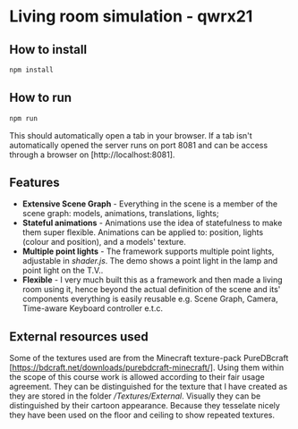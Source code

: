 # Living room simulation - qwrx21

## How to install

```bash
npm install
```

## How to run 
```bash
npm run
```

This should automatically open a tab in your browser. If a tab isn't automatically opened the server runs on port 8081 and can be access through a browser on [http://localhost:8081].


## Features
- **Extensive Scene Graph** - Everything in the scene is a member of the scene graph: models, animations, translations, lights;  
- **Stateful animations** - Animations use the idea of statefulness to make them super flexible. Animations can be applied to: position, lights (colour and position), and a models' texture.
- **Multiple point lights** - The framework supports multiple point lights, adjustable in *shader.js*. The demo shows a point light in the lamp and point light on the T.V.. 
- **Flexible** - I very much built this as a framework and then made a living room using it, hence beyond the actual definition of the scene and its' components everything is easily reusable e.g. Scene Graph, Camera, Time-aware Keyboard controller e.t.c. 


## External resources used
Some of the textures used are from the Minecraft texture-pack PureDBcraft [https://bdcraft.net/downloads/purebdcraft-minecraft/]. Using them within the scope of this course work is allowed according to their fair usage agreement. They can be distinguished for the texture that I have created as they are stored in the folder */Textures/External*. Visually they can be distinguished by their cartoon appearance. Because they tesselate nicely they have been used on the floor and ceiling to show repeated textures.  
